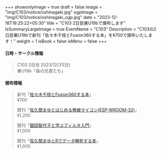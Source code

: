+++
showonlyimage = true
draft = false
image = "img/C103/notice/oshinagaki.jpg"
ogpImage = "img/C103/notice/oshinagaki_ogp.jpg"
date = "2023-12-18T18:25:22+05:30"
title = "C103 2日目東U19bで頒布します"
IsSummaryLargeImage = true
EventName = "C103"
Description = "C103の2日目東U19bで新刊「佐々木千枝とFusion360する本」を¥700で頒布いたします！"
weight = 1
isBook = false
isMenu = false
+++

#### 日時・サークル情報
> C103 2日目 2023/12/31(日) \
> 東U19b「森の兄貴たち」

#### 頒布情報
> 新刊「[佐々木千枝とFusion360する本](../../c103/main/)」 \
> ¥700
> 
> 既刊「[佐久間まゆとはじめる無線マイコン(ESP-WROOM-32)](../../c102/main/)」 \
> ¥1,200
> 
> 既刊「[園田智代子と学ぶフィルタ入門](../../c101/main/)」 \
> ¥1,000
> 
> 既刊「[佐久間まゆとRでデータ解析する本](../../c100/main/)」 \
> ¥1,000
